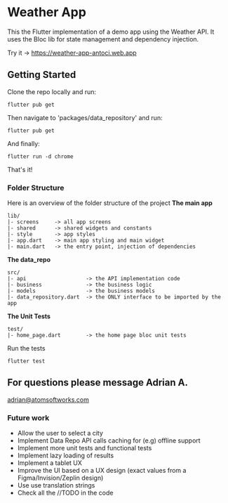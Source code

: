 
# Weather App

This the Flutter implementation of a demo app using the Weather API.
It uses the Bloc lib for state management and dependency injection.

Try it -> https://weather-app-antoci.web.app

## Getting Started

Clone the repo locally and run:

```
flutter pub get
```
Then navigate to 'packages/data_repository' and run:
```
flutter pub get
```
And finally:
```
flutter run -d chrome
```
That's it!

### Folder Structure
Here is an overview of the folder structure of the project
**The main app**
```
lib/
|- screens     -> all app screens
|- shared      -> shared widgets and constants
|- style       -> app styles 
|- app.dart    -> main app styling and main widget
|- main.dart   -> the entry point, injection of dependencies
```

**The data_repo**
```
src/
|- api                   -> the API implementation code
|- business              -> the business logic
|- models                -> the business models
|- data_repository.dart  -> the ONLY interface to be imported by the app
```

**The Unit Tests**
```
test/
|- home_page.dart        -> the home page bloc unit tests
```

Run the tests
```
flutter test
```

## For questions please message Adrian A.
adrian@atomsoftworks.com

### Future work
- Allow the user to select a city
- Implement Data Repo API calls caching for (e.g) offline support
- Implement more unit tests and functional tests 
- Implement lazy loading of results 
- Implement a tablet UX
- Improve the UI based on a UX design (exact values from a Figma/Invision/Zeplin design)
- Use use translation strings
- Check all the //TODO in the code